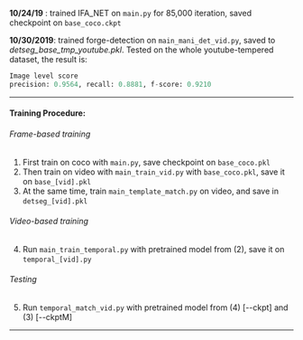 **10/24/19** : trained IFA_NET on `main.py` for 85,000 iteration, saved checkpoint on `base_coco.ckpt`

**10/30/2019**: trained forge-detection on `main_mani_det_vid.py`, saved to *detseg_base_tmp_youtube.pkl*. Tested on the whole youtube-tempered dataset, the result is:
```python
Image level score                                                    
precision: 0.9564, recall: 0.8881, f-score: 0.9210
```
---
#### Training Procedure:
###### Frame-based training
1. First train on coco with `main.py`, save checkpoint on `base_coco.pkl`
2. Then train on video with `main_train_vid.py` with `base_coco.pkl`, save it on `base_[vid].pkl`
3. At the same time, train `main_template_match.py` on video, and save in `detseg_[vid].pkl`

###### Video-based training
4. Run `main_train_temporal.py` with pretrained model from (2), save it on `temporal_[vid].py`

###### Testing
5. Run `temporal_match_vid.py` with pretrained model from (4) [--ckpt] and (3) [--ckptM]

---